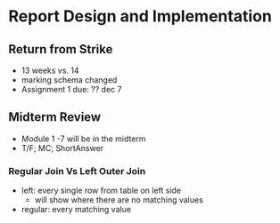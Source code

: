 # Report Design and Implementation
## Return from Strike
- 13 weeks vs. 14
- marking schema changed
- Assignment 1 due: ?? dec 7

## Midterm Review
- Module 1 -7 will be in the midterm
- T/F; MC; ShortAnswer

### Regular Join Vs Left Outer Join
- left: every single row from table on left side
  - will show where there are no matching values
- regular: every matching value


